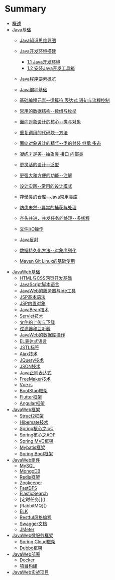 # Summary

- [概述](README.md)
- [Java基础](java5.md)
    - [Java知识思维导图](java.md)
    - [Java开发环境搭建](java5.md#2)
       -  [1.1 Java开发环境](java5.md#21)
       -  [1.2 安装Java开发工具箱](java5.md#22)
       
    - [Java程序要素概览](java6.md#3)
    - [Java编程基础](java7.md)
    - [基础编程元素--运算符 表达式 语句与流程控制](java8.md)
    - [常用的数据结构--数组与枚举](java9.md)
    - [面向对象设计的核心--类与对象](java10.md)
    - [重复调用的代码块--方法](java11.md)
    - [面向对象设计的精华--类的封装 继承 多态](Java12.md)
    - [凝练才是美--抽象类 接口 内部类](Java13.md)
    - [更灵活的设计--泛型]()
    - [更强大和方便的功能--注解]()
    - [设计实践--常用的设计模式]()
    - [存储类的仓库--Java常用类库]()
    - [防患未然--异常的捕获与处理]()
    - [齐头并进，并发任务的处理--多线程]()
    - [文件I/O操作]()
    - [Java反射]()
    - [数据持久化方法--对象序列化]()
    - [Maven Git Linux的基础使用]()
- [JavaWeb基础](java6.md)
    - [HTML与CSS网页开发基础]()
    - [JavaScript脚本语言]()
    - [JavaWeb的服务器与ide工具]()
    - [JSP基本语法]()
    - [JSP内置对象]()
    - [JavaBean技术]()
    - [Servlet技术]()
    - [文件的上传与下载]()
    - [过滤器和监听器]()
    - [JavaWeb的数据库操作]()
    - [EL表达式语言]()
    - [JSTL标签]()
    - [Ajax技术]()
    - [JQuery技术]()
    - [JSON技术]()
    - [Java正则表达式]()
    - [FreeMaker技术]()
    - [Vue.js]()
    - [BootStap框架]()
    - [Flutter框架]()
    - [Angular框架 ]()
- [JavaWeb框架]()
    - [Struct2框架]()
    - [Hibemate技术]()
    - [Spring核心之IoC]()
    - [Spring核心之AOP]()
    - [Spring MVC框架]()
    - [Mybatis框架]()
    - [Spring Boot框架]()
- [JavaWeb组件]() 
    - [MySQL]()
    - [MongoDB]()
    - [Redis框架]()
    - [Zookeeper]()
    - [FastDFS]()
    - [ElasticSearch]()
    - [定时任务]]()
    - [RabbitMQ](）
    - [ELK]()
    - [Restful风格编程]()
    - [Swagger文档]()
    - [JMeter]()
- [JavaWeb微服务框架]()    
    - [Spring Cloud框架]()
    - [Dubbo框架]()
- [JavaWeb部署]()
    - [Docker]()
    - [项目构建]()
- [JavaWeb实战项目]()

  

